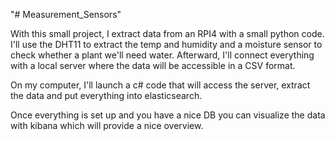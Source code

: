 "# Measurement_Sensors" 

With this small project, I extract data from an RPI4 with a small python code.
I'll use the DHT11 to extract the temp and humidity and a moisture sensor to check whether a plant we'll need water.
Afterward, I'll connect everything with a local server where the data will be accessible in a CSV format.

On my computer, I'll launch a c# code that will access the server, extract the data and put everything into elasticsearch.

Once everything is set up and you have a nice DB you can visualize the data with kibana which will provide a nice overview. 

